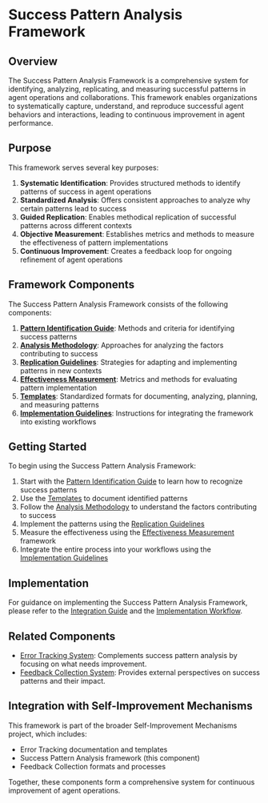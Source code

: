 # Success Pattern Analysis Framework

## Overview

The Success Pattern Analysis Framework is a comprehensive system for identifying, analyzing, replicating, and measuring successful patterns in agent operations and collaborations. This framework enables organizations to systematically capture, understand, and reproduce successful agent behaviors and interactions, leading to continuous improvement in agent performance.

## Purpose

This framework serves several key purposes:

1. **Systematic Identification**: Provides structured methods to identify patterns of success in agent operations
2. **Standardized Analysis**: Offers consistent approaches to analyze why certain patterns lead to success
3. **Guided Replication**: Enables methodical replication of successful patterns across different contexts
4. **Objective Measurement**: Establishes metrics and methods to measure the effectiveness of pattern implementations
5. **Continuous Improvement**: Creates a feedback loop for ongoing refinement of agent operations

## Framework Components

The Success Pattern Analysis Framework consists of the following components:

1. [**Pattern Identification Guide**](./identification/README.md): Methods and criteria for identifying success patterns
2. [**Analysis Methodology**](./analysis/README.md): Approaches for analyzing the factors contributing to success
3. [**Replication Guidelines**](./replication/README.md): Strategies for adapting and implementing patterns in new contexts
4. [**Effectiveness Measurement**](./measurement/README.md): Metrics and methods for evaluating pattern implementation
5. [**Templates**](./templates/README.md): Standardized formats for documenting, analyzing, planning, and measuring patterns
6. [**Implementation Guidelines**](./implementation/README.md): Instructions for integrating the framework into existing workflows

## Getting Started

To begin using the Success Pattern Analysis Framework:

1. Start with the [Pattern Identification Guide](./identification/README.md) to learn how to recognize success patterns
2. Use the [Templates](./templates/README.md) to document identified patterns
3. Follow the [Analysis Methodology](./analysis/README.md) to understand the factors contributing to success
4. Implement the patterns using the [Replication Guidelines](./replication/README.md)
5. Measure the effectiveness using the [Effectiveness Measurement](./measurement/README.md) framework
6. Integrate the entire process into your workflows using the [Implementation Guidelines](./implementation/README.md)

## Implementation

For guidance on implementing the Success Pattern Analysis Framework, please refer to the [Integration Guide](../integration/README.md) and the [Implementation Workflow](../integration/implementation_workflow.md).

## Related Components

- [Error Tracking System](../error_tracking/): Complements success pattern analysis by focusing on what needs improvement.
- [Feedback Collection System](../feedback_collection/): Provides external perspectives on success patterns and their impact.

## Integration with Self-Improvement Mechanisms

This framework is part of the broader Self-Improvement Mechanisms project, which includes:

- Error Tracking documentation and templates
- Success Pattern Analysis framework (this component)
- Feedback Collection formats and processes

Together, these components form a comprehensive system for continuous improvement of agent operations.


